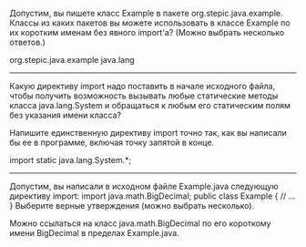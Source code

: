 Допустим, вы пишете класс Example в пакете org.stepic.java.example. Классы из
каких пакетов вы можете использовать в классе Example по их коротким именам без
явного import'а? (Можно выбрать несколько ответов.)

org.stepic.java.example
java.lang

***

Какую директиву import надо поставить в начале исходного файла, чтобы получить
возможность вызывать любые статические методы класса java.lang.System и
обращаться к любым его статическим полям без указания имени класса?

Напишите единственную директиву import точно так, как вы написали бы ее в
программе, включая точку запятой в конце.

import static java.lang.System.*;

***

Допустим, вы написали в исходном файле Example.java следующую директиву import:
import java.math.BigDecimal;
public class Example {
    // ...
}
Выберите верные утверждения (можно выбрать несколько).

Можно ссылаться на класс java.math.BigDecimal по его короткому имени BigDecimal
в пределах Example.java.

